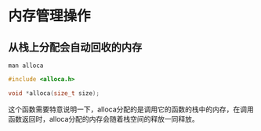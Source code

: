 # 内存管理操作
<!-- toc -->

## 从栈上分配会自动回收的内存

`man alloca`

```c
#include <alloca.h>

void *alloca(size_t size);
```

这个函数需要特意说明一下，alloca分配的是调用它的函数的栈中的内存，在调用函数返回时，alloca分配的内存会随着栈空间的释放一同释放。
